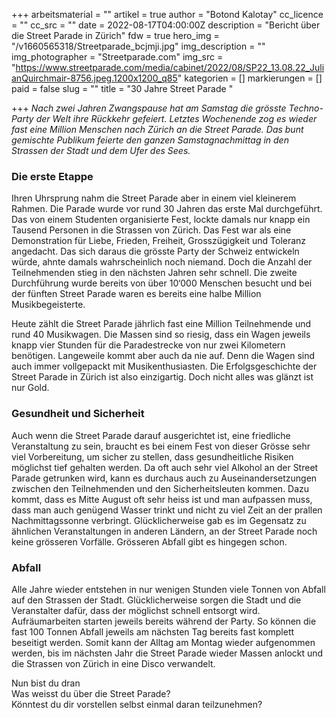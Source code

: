 +++
arbeitsmaterial = ""
artikel = true
author = "Botond Kalotay"
cc_licence = ""
cc_src = ""
date = 2022-08-17T04:00:00Z
description = "Bericht über die Street Parade in Zürich"
fdw = true
hero_img = "/v1660565318/Streetparade_bcjmji.jpg"
img_description = ""
img_photographer = "Streetparade.com"
img_src = "https://www.streetparade.com/media/cabinet/2022/08/SP22_13.08.22_JulianQuirchmair-8756.jpeg.1200x1200_q85"
kategorien = []
markierungen = []
paid = false
slug = ""
title = "30 Jahre Street Parade "

+++
_Nach zwei Jahren Zwangspause hat am Samstag die grösste Techno-Party der Welt ihre Rückkehr gefeiert. Letztes Wochenende zog es wieder fast eine Million Menschen nach Zürich an die Street Parade. Das bunt gemischte Publikum feierte den ganzen Samstagnachmittag in den Strassen der Stadt und dem Ufer des Sees._

### Die erste Etappe

Ihren Uhrsprung nahm die Street Parade aber in einem viel kleinerem Rahmen. Die Parade wurde vor rund 30 Jahren das erste Mal durchgeführt. Das von einem Studenten organisierte Fest, lockte damals nur knapp ein Tausend Personen in die Strassen von Zürich. Das Fest war als eine Demonstration für Liebe, Frieden, Freiheit, Grosszügigkeit und Toleranz angedacht. Das sich daraus die grösste Party der Schweiz entwickeln würde, ahnte damals wahrscheinlich noch niemand. Doch die Anzahl der Teilnehmenden stieg in den nächsten Jahren sehr schnell. Die zweite Durchführung wurde bereits von über 10‘000 Menschen besucht und bei der fünften Street Parade waren es bereits eine halbe Million Musikbegeisterte.

Heute zählt die Street Parade jährlich fast eine Million Teilnehmende und rund 40 Musikwagen. Die Massen sind so riesig, dass ein Wagen jeweils knapp vier Stunden für die Paradestrecke von nur zwei Kilometern benötigen. Langeweile kommt aber auch da nie auf. Denn die Wagen sind auch immer vollgepackt mit Musikenthusiasten. Die Erfolgsgeschichte der Street Parade in Zürich ist also einzigartig. Doch nicht alles was glänzt ist nur Gold.

### Gesundheit und Sicherheit

Auch wenn die Street Parade darauf ausgerichtet ist, eine friedliche Veranstaltung zu sein, braucht es bei einem Fest von dieser Grösse sehr viel Vorbereitung, um sicher zu stellen, dass gesundheitliche Risiken möglichst tief gehalten werden. Da oft auch sehr viel Alkohol an der Street Parade getrunken wird, kann es durchaus auch zu Auseinandersetzungen zwischen den Teilnehmenden und den Sicherheitsleuten kommen. Dazu kommt, dass es Mitte August oft sehr heiss ist und man aufpassen muss, dass man auch genügend Wasser trinkt und nicht zu viel Zeit an der prallen Nachmittagssonne verbringt. Glücklicherweise gab es im Gegensatz zu ähnlichen Veranstaltungen in anderen Ländern, an der Street Parade noch keine grösseren Vorfälle. Grösseren Abfall gibt es hingegen schon.

### Abfall

Alle Jahre wieder entstehen in nur wenigen Stunden viele Tonnen von Abfall auf den Strassen der Stadt. Glücklicherweise sorgen die Stadt und die Veranstalter dafür, dass der möglichst schnell entsorgt wird. Aufräumarbeiten starten jeweils bereits während der Party. So können die fast 100 Tonnen Abfall jeweils am nächsten Tag bereits fast komplett beseitigt werden. Somit kann der Alltag am Montag wieder aufgenommen werden, bis im nächsten Jahr die Street Parade wieder Massen anlockt und die Strassen von Zürich in eine Disco verwandelt.

Nun bist du dran  
Was weisst du über die Street Parade?  
Könntest du dir vorstellen selbst einmal daran teilzunehmen?